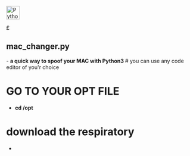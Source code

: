 <p align="left">
<a href="https://www.python.org/" target="_blank" rel="noreferrer"><img src="https://raw.githubusercontent.com/danielcranney/readme-generator/main/public/icons/skills/python-colored.svg" width="36" height="36" alt="Python" /></a>
                    </p>
                    

£


 <h2> mac_changer.py </h2>
- <b> a quick way to spoof your MAC with Python3 </b> 
# you can use any code editor of you'r choice
 
# GO TO YOUR OPT FILE 
  - <b> cd /opt <b> 
# download the respiratory 
- <b> 

